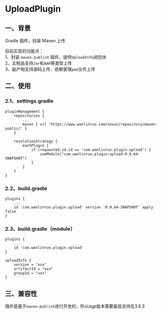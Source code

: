 # UploadPlugin
## 一、背景
Gradle 插件，封装 Maven 上传  

目前实现的功能点：  
1、封装 `maven-publish` 插件，提供`UploadInfo`闭包块  
2、主制品支持`Jar`和`AAR`等类型上传  
3、副产物支持源码上传、依赖管理`pom`文件上传

## 二、使用

### 2.1、settings.gradle
```
pluginManagement {
    repositories {
        ...
        maven { url 'https://www.wanlinruo.com/nexus/repository/maven-public/' }
    }

    resolutionStrategy {
        eachPlugin {
            if (requested.id.id == 'com.wanlinruo.plugin.upload') {
                useModule("com.wanlinruo.plugin:upload:0.0.64-SNAPSHOT")
            }
        }
    }
}
```
### 2.2、build.gradle
```
plugins {
    ...
    id 'com.wanlinruo.plugin.upload' version '0.0.64-SNAPSHOT' apply false
}
```

### 2.3、build.gradle（module）
```
plugins {
    ...
    id 'com.wanlinruo.plugin.upload'
}

uploadInfo {
    version = "xxx"
    artifactId = "xxx"
    groupId = "xxx"
}
```

## 三、兼容性
插件是基于`maven-publish`进行开发的，所以agp版本需要最低支持在3.6.3